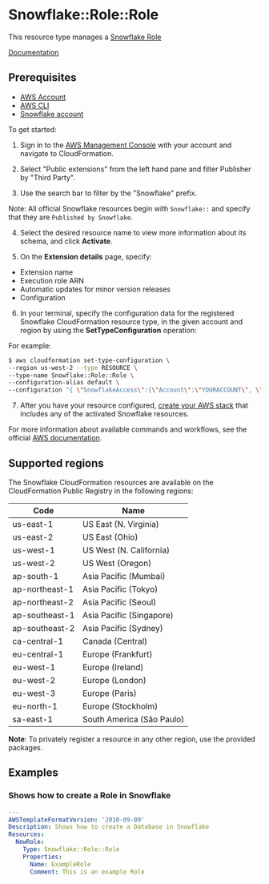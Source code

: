 # Snowflake::Role::Role

This resource type manages a [Snowflake Role][1]

 [Documentation][2]

## Prerequisites
* [AWS Account][14]
* [AWS CLI][15]
* [Snowflake account][16]

To get started:

1. Sign in to the [AWS Management Console][11] with your account and navigate to CloudFormation.

2. Select "Public extensions" from the left hand pane and filter Publisher by "Third Party".

3. Use the search bar to filter by the "Snowflake" prefix.

  Note: All official Snowflake resources begin with `Snowflake::` and specify that they are `Published by Snowflake`.

4. Select the desired resource name to view more information about its schema, and click **Activate**.

5. On the **Extension details** page, specify:
  - Extension name
  - Execution role ARN
  - Automatic updates for minor version releases
  - Configuration

6. In your terminal, specify the configuration data for the registered Snowflake CloudFormation resource type, in the given account and region by using the **SetTypeConfiguration** operation:


  For example:

  ```Bash
  $ aws cloudformation set-type-configuration \
  --region us-west-2 --type RESOURCE \
  --type-name Snowflake::Role::Role \
  --configuration-alias default \
  --configuration "{ \"SnowflakeAccess\":{\"Account\":\"YOURACCOUNT\", \"Username\":\"YOURUSERNAME\", \"Password\":\"YOURPASSWORD\"}}"
  ```

7. After you have your resource configured, [create your AWS stack][12] that includes any of the activated Snowflake resources.

For more information about available commands and workflows, see the official [AWS documentation][13].

## Supported regions

The Snowflake CloudFormation resources are available on the CloudFormation Public Registry in the following regions:

| Code            | Name                      |
|-----------------|---------------------------|
| us-east-1       | US East (N. Virginia)     |
| us-east-2       | US East (Ohio)            |
| us-west-1       | US West (N. California)   |
| us-west-2       | US West (Oregon)          |
| ap-south-1      | Asia Pacific (Mumbai)     |
| ap-northeast-1  | Asia Pacific (Tokyo)      |
| ap-northeast-2  | Asia Pacific (Seoul)      |
| ap-southeast-1  | Asia Pacific (Singapore)  |
| ap-southeast-2  | Asia Pacific (Sydney)     |
| ca-central-1    | Canada (Central)          |
| eu-central-1    | Europe (Frankfurt)        |
| eu-west-1       | Europe (Ireland)          |
| eu-west-2       | Europe (London)           |
| eu-west-3       | Europe (Paris)            |
| eu-north-1      | Europe (Stockholm)        |
| sa-east-1       | South America (São Paulo) |

**Note**: To privately register a resource in any other region, use the provided packages.

## Examples


### Shows how to create a Role in Snowflake
```yaml
---
AWSTemplateFormatVersion: '2010-09-09'
Description: Shows how to create a Database in Snowflake
Resources:
  NewRole:
    Type: Snowflake::Role::Role
    Properties:
      Name: ExampleRole
      Comment: This is an example Role
```

[1]: https://docs.snowflake.com/en/sql-reference/sql/show-roles.html
[2]: ./docs/README.md

[11]: https://aws.amazon.com/console/
[12]: https://console.aws.amazon.com/cloudformation/home
[13]: https://docs.aws.amazon.com/AWSCloudFormation/latest/UserGuide/registry.html
[14]: https://aws.amazon.com/account/
[15]: https://aws.amazon.com/cli/
[16]: https://snowflake.com/

